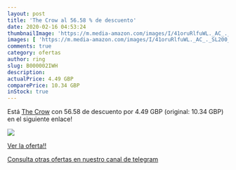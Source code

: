 ```yaml
---
layout: post
title: 'The Crow al 56.58 % de descuento'
date: 2020-02-16 04:53:24
thumbnailImage: 'https://m.media-amazon.com/images/I/41oruRlfuWL._AC_._SL200_.jpg'
images: [ 'https://m.media-amazon.com/images/I/41oruRlfuWL._AC_._SL200_.jpg' ]
comments: true
category: ofertas
author: ring
slug: B000002IWH
description:
actualPrice: 4.49 GBP
comparePrice: 10.34 GBP
inStock: true
---
```


Está [The Crow](https://www.amazon.com/dp/B000002IWH/?tag=redken08-20) con 56.58 de descuento por 4.49 GBP (original: 10.34 GBP) en el siguiente enlace!

[![](https://m.media-amazon.com/images/I/41oruRlfuWL._AC_._SL200_.jpg)](https://www.amazon.com/dp/B000002IWH/?tag=redken08-20)

[Ver la oferta!!](https://www.amazon.com/dp/B000002IWH/?tag=redken08-20)

[Consulta otras ofertas en nuestro canal de telegram](https://t.me/s/ofertas25)
